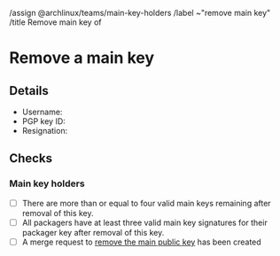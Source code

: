 <!--
This template is used when an existing main PGP public key needs to be removed
from the distribution's keyring.
It is used by users with a valid main key or the holder of the revocation
certificate of the main key that is about to be removed.

NOTE: All comment sections with a MODIFY note need to be edited. All checkboxes
in the "Check" section labeled as "Main key holders" need to be checked for the
accompanying merge request to be merged.
-->
/assign @archlinux/teams/main-key-holders
/label ~"remove main key"
/title Remove main key of <!-- MODIFY: Add main key holder's username -->
<!--
Please do not remove the above quick actions, which automatically label the
issue and assign relevant users.
-->

# Remove a main key

## Details

- Username: <!-- MODIFY: Add the @-prefixed username -->
- PGP key ID: <!-- MODIFY: Add the output of `gpg --keyid-format long --list-key <MAIN KEY UID> | sed -n '2p' | tr -d ' '` here -->
- Resignation: <!-- MODIFY: Link to resignation of key holder -->

## Checks

### Main key holders

- [ ] There are more than or equal to four valid main keys remaining after
  removal of this key.
- [ ] All packagers have at least three valid main key signatures for their
  packager key after removal of this key.
- [ ] A merge request to [remove the main public key]
  has been created

[remove the main public key]: https://gitlab.archlinux.org/archlinux/archlinux-keyring/-/wikis/workflows/remove-a-main-key 
